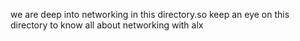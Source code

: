 we are deep into networking in this directory.so keep an eye on this directory to know all about networking with alx
